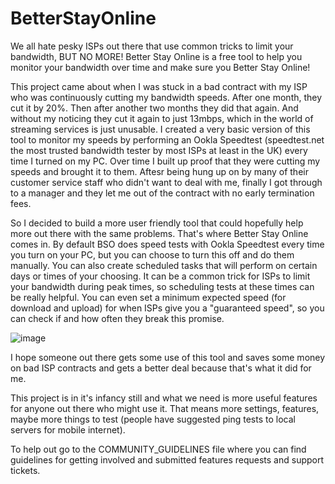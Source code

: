 # BetterStayOnline

We all hate pesky ISPs out there that use common tricks to limit your bandwidth, BUT NO MORE! Better Stay Online is a free tool to help you monitor your bandwidth over time and make sure you Better Stay Online!

This project came about when I was stuck in a bad contract with my ISP who was continuously cutting my bandwidth speeds. After one month, they cut it by 20%. Then after another two months they did that again. And without my noticing they cut it again to just 13mbps, which in the world of streaming services is just unusable. I created a very basic version of this tool to monitor my speeds by performing an Ookla Speedtest (speedtest.net the most trusted bandwidth tester by most ISPs at least in the UK) every time I turned on my PC. Over time I built up proof that they were cutting my speeds and brought it to them. Aftesr being hung up on by many of their customer service staff who didn't want to deal with me, finally I got through to a manager and they let me out of the contract with no early termination fees.

So I decided to build a more user friendly tool that could hopefully help more out there with the same problems. That's where Better Stay Online comes in. By default BSO does speed tests with Ookla Speedtest every time you turn on your PC, but you can choose to turn this off and do them manually. You can also create scheduled tasks that will perform on certain days or times of your choosing. It can be a common trick for ISPs to limit your bandwidth during peak times, so scheduling tests at these times can be really helpful. You can even set a minimum expected speed (for download and upload) for when ISPs give you a "guaranteed speed", so you can check if and how often they break this promise.

![image](https://user-images.githubusercontent.com/36111370/216768080-526d381b-1440-4d34-bc67-9e24a4307c4f.png)

I hope someone out there gets some use of this tool and saves some money on bad ISP contracts and gets a better deal because that's what it did for me. 

This project is in it's infancy still and what we need is more useful features for anyone out there who might use it. That means more settings, features, maybe more things to test (people have suggested ping tests to local servers for mobile internet). 

To help out go to the COMMUNITY_GUIDELINES file where you can find guidelines for getting involved and submitted features requests and support tickets.

